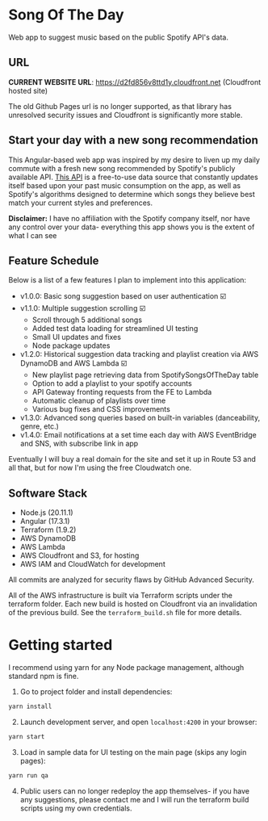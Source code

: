 # Song Of The Day
Web app to suggest music based on the public Spotify API's data.

## URL

**CURRENT WEBSITE URL**: https://d2fd856v8ttd1y.cloudfront.net (Cloudfront hosted site)

The old Github Pages url is no longer supported, as that library has unresolved security issues and Cloudfront is significantly more stable.

## Start your day with a new song recommendation

This Angular-based web app was inspired by my desire to liven up my daily commute with a fresh new song recommended by Spotify's publicly available API. [This API](https://developer.spotify.com/documentation/web-api/) is a free-to-use data source that constantly updates itself based upon your past music consumption on the app, as well as Spotify's algorithms designed to determine which songs they believe best match your current styles and preferences.

**Disclaimer:** I have no affiliation with the Spotify company itself, nor have any control over your data- everything this app shows you is the extent of what I can see

## Feature Schedule

Below is a list of a few features I plan to implement into this application:

* v1.0.0: Basic song suggestion based on user authentication :ballot_box_with_check:
* v1.1.0: Multiple suggestion scrolling :ballot_box_with_check:
    * Scroll through 5 additional songs
    * Added test data loading for streamlined UI testing
    * Small UI updates and fixes
    * Node package updates
* v1.2.0: Historical suggestion data tracking and playlist creation via AWS DynamoDB and AWS Lambda :ballot_box_with_check:
    * New playlist page retrieving data from SpotifySongsOfTheDay table
    * Option to add a playlist to your spotify accounts
    * API Gateway fronting requests from the FE to Lambda
    * Automatic cleanup of playlists over time
    * Various bug fixes and CSS improvements
* v1.3.0: Advanced song queries based on built-in variables (danceability, genre, etc.)
* v1.4.0: Email notifications at a set time each day with AWS EventBridge and SNS, with subscribe link in app

Eventually I will buy a real domain for the site and set it up in Route 53 and all that, but for now I'm using the free Cloudwatch one.

## Software Stack

* Node.js (20.11.1)
* Angular (17.3.1)
* Terraform (1.9.2)
* AWS DynamoDB
* AWS Lambda
* AWS Cloudfront and S3, for hosting
* AWS IAM and CloudWatch for development

All commits are analyzed for security flaws by GitHub Advanced Security.

All of the AWS infrastructure is built via Terraform scripts under the terraform folder. Each new build is hosted on Cloudfront via an invalidation of the previous build. See the `terraform_build.sh` file for more details.

# Getting started

I recommend using yarn for any Node package management, although standard npm is fine.

1. Go to project folder and install dependencies:
 ```bash
 yarn install
 ```

2. Launch development server, and open `localhost:4200` in your browser:
 ```bash
 yarn start
 ```

3. Load in sample data for UI testing on the main page (skips any login pages):
 ```bash
 yarn run qa
 ```

4. Public users can no longer redeploy the app themselves- if you have any suggestions, please contact me and I will run the terraform build scripts using my own credentials.
 
